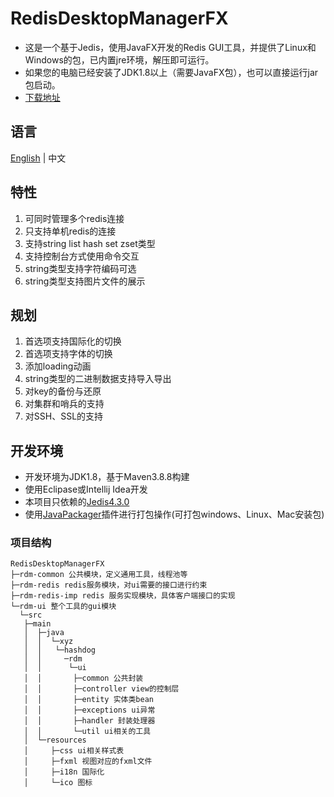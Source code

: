 # RedisDesktopManagerFX

- 这是一个基于Jedis，使用JavaFX开发的Redis GUI工具，并提供了Linux和Windows的包，已内置jre环境，解压即可运行。
- 如果您的电脑已经安装了JDK1.8以上（需要JavaFX包），也可以直接运行jar包启动。
- [下载地址](https://github.com/tanhuang2016/RedisDesktopManagerFX/releases)

## 语言
[English](README.md)  | 中文

## 特性

1. 可同时管理多个redis连接
2. 只支持单机redis的连接
3. 支持string list hash set zset类型
4. 支持控制台方式使用命令交互
5. string类型支持字符编码可选
6. string类型支持图片文件的展示

## 规划

1. 首选项支持国际化的切换
2. 首选项支持字体的切换
3. 添加loading动画
4. string类型的二进制数据支持导入导出
5. 对key的备份与还原
6. 对集群和哨兵的支持
7. 对SSH、SSL的支持

## 开发环境

- 开发环境为JDK1.8，基于Maven3.8.8构建
- 使用Eclipase或Intellij Idea开发
- 本项目只依赖的[Jedis4.3.0](https://github.com/redis/jedis)
- 使用[JavaPackager](https://github.com/fvarrui/JavaPackager)插件进行打包操作(可打包windows、Linux、Mac安装包)
### 项目结构

```text
RedisDesktopManagerFX
├─rdm-common 公共模块，定义通用工具，线程池等
├─rdm-redis redis服务模块，对ui需要的接口进行约束
├─rdm-redis-imp redis 服务实现模块，具体客户端接口的实现
└─rdm-ui 整个工具的gui模块
  └─src
   ├─main
   │  ├─java
   │  │  └─xyz
   │  │   └─hashdog
   │  │     ─rdm
   │  │      └─ui 
   │  │       ├─common 公共封装
   │  │       ├─controller view的控制层
   │  │       ├─entity 实体类bean
   │  │       ├─exceptions ui异常
   │  │       ├─handler 封装处理器
   │  │       └─util ui相关的工具
   │  └─resources 
   │     ├─css ui相关样式表
   │     ├─fxml 视图对应的fxml文件
   │     ├─i18n 国际化
   │     └─ico 图标
```
